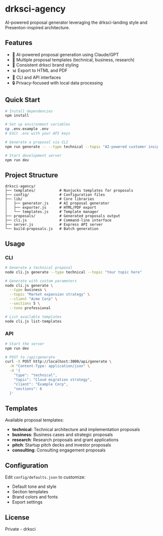 # drksci-agency

AI-powered proposal generator leveraging the drksci-landing style and Presenton-inspired architecture.

## Features

- 🤖 AI-powered proposal generation using Claude/GPT
- 📄 Multiple proposal templates (technical, business, research)
- 🎨 Consistent drksci brand styling
- 📊 Export to HTML and PDF
- 🔧 CLI and API interfaces
- 🔒 Privacy-focused with local data processing

## Quick Start

```bash
# Install dependencies
npm install

# Set up environment variables
cp .env.example .env
# Edit .env with your API keys

# Generate a proposal via CLI
npm run generate -- --type technical --topic "AI-powered customer insights platform"

# Start development server
npm run dev
```

## Project Structure

```
drksci-agency/
├── templates/           # Nunjucks templates for proposals
├── config/              # Configuration files
├── lib/                 # Core libraries
│   ├── generator.js     # AI proposal generator
│   ├── exporter.js      # HTML/PDF export
│   └── templates.js     # Template manager
├── proposals/           # Generated proposals output
├── cli.js               # Command-line interface
├── server.js            # Express API server
└── build-proposals.js   # Batch generation
```

## Usage

### CLI

```bash
# Generate a technical proposal
node cli.js generate --type technical --topic "Your topic here"

# Generate with custom parameters
node cli.js generate \
  --type business \
  --topic "Market expansion strategy" \
  --client "Acme Corp" \
  --sections 5 \
  --tone professional

# List available templates
node cli.js list-templates
```

### API

```bash
# Start the server
npm run dev

# POST to /api/generate
curl -X POST http://localhost:3000/api/generate \
  -H "Content-Type: application/json" \
  -d '{
    "type": "technical",
    "topic": "Cloud migration strategy",
    "client": "Example Corp",
    "sections": 6
  }'
```

## Templates

Available proposal templates:

- **technical**: Technical architecture and implementation proposals
- **business**: Business cases and strategic proposals
- **research**: Research proposals and grant applications
- **pitch**: Startup pitch decks and investor proposals
- **consulting**: Consulting engagement proposals

## Configuration

Edit `config/defaults.json` to customize:

- Default tone and style
- Section templates
- Brand colors and fonts
- Export settings

## License

Private - drksci
